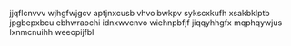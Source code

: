 jjqflcnvvv wjhgfwjgcv aptjnxcusb vhvoibwkpv sykscxkufh xsakbklptb jpgbepxbcu ebhwraochi idnxwvcnvo
wiehnpbfjf jiqqyhhgfx mqphqywjus lxnmcnuihh weeopijfbl
